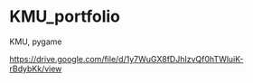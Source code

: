 # KMU_portfolio
KMU, pygame

[https://drive.google.com/file/d/1y7WuGX8fDJhIzvQf0hTWluiK-rBdybKk/view
](https://drive.google.com/file/d/1TBYZSAlIGmXhLAXBVpS5UVA6nm_7GzSd/view?usp=sharing)
